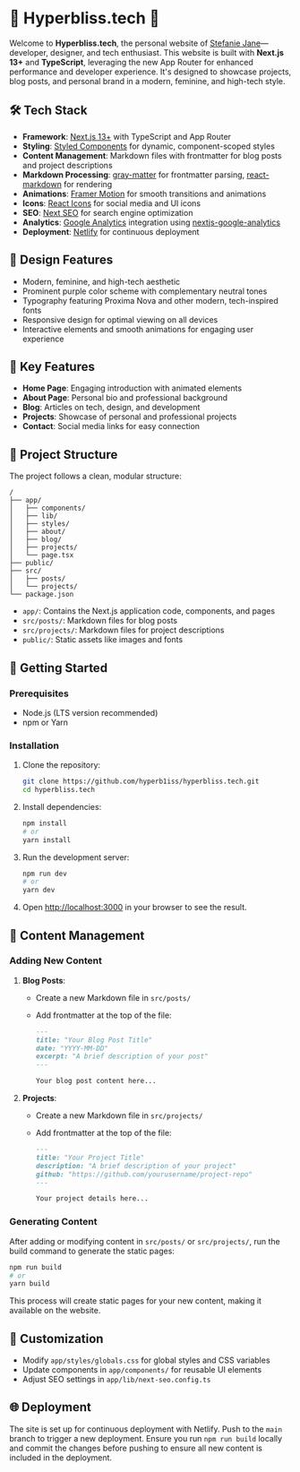 # 🌟 Hyperbliss.tech 🌟

Welcome to **Hyperbliss.tech**, the personal website of [Stefanie Jane](https://hyperbliss.tech)—developer, designer, and tech enthusiast. This website is built with **Next.js 13+** and **TypeScript**, leveraging the new App Router for enhanced performance and developer experience. It's designed to showcase projects, blog posts, and personal brand in a modern, feminine, and high-tech style.

## 🛠️ Tech Stack

- **Framework**: [Next.js 13+](https://nextjs.org/) with TypeScript and App Router
- **Styling**: [Styled Components](https://styled-components.com/) for dynamic, component-scoped styles
- **Content Management**: Markdown files with frontmatter for blog posts and project descriptions
- **Markdown Processing**: [gray-matter](https://github.com/jonschlinkert/gray-matter) for frontmatter parsing, [react-markdown](https://github.com/remarkjs/react-markdown) for rendering
- **Animations**: [Framer Motion](https://www.framer.com/motion/) for smooth transitions and animations
- **Icons**: [React Icons](https://react-icons.github.io/react-icons/) for social media and UI icons
- **SEO**: [Next SEO](https://github.com/garmeeh/next-seo) for search engine optimization
- **Analytics**: [Google Analytics](https://analytics.google.com/) integration using [nextjs-google-analytics](https://github.com/MauricioRobayo/nextjs-google-analytics)
- **Deployment**: [Netlify](https://www.netlify.com/) for continuous deployment

## 🎨 Design Features

- Modern, feminine, and high-tech aesthetic
- Prominent purple color scheme with complementary neutral tones
- Typography featuring Proxima Nova and other modern, tech-inspired fonts
- Responsive design for optimal viewing on all devices
- Interactive elements and smooth animations for engaging user experience

## 🚀 Key Features

- **Home Page**: Engaging introduction with animated elements
- **About Page**: Personal bio and professional background
- **Blog**: Articles on tech, design, and development
- **Projects**: Showcase of personal and professional projects
- **Contact**: Social media links for easy connection

## 📁 Project Structure

The project follows a clean, modular structure:

```
/
├── app/
│   ├── components/
│   ├── lib/
│   ├── styles/
│   ├── about/
│   ├── blog/
│   ├── projects/
│   └── page.tsx
├── public/
├── src/
│   ├── posts/
│   └── projects/
└── package.json
```

- `app/`: Contains the Next.js application code, components, and pages
- `src/posts/`: Markdown files for blog posts
- `src/projects/`: Markdown files for project descriptions
- `public/`: Static assets like images and fonts

## 🚀 Getting Started

### Prerequisites

- Node.js (LTS version recommended)
- npm or Yarn

### Installation

1. Clone the repository:

   ```bash
   git clone https://github.com/hyperb1iss/hyperbliss.tech.git
   cd hyperbliss.tech
   ```

2. Install dependencies:

   ```bash
   npm install
   # or
   yarn install
   ```

3. Run the development server:

   ```bash
   npm run dev
   # or
   yarn dev
   ```

4. Open [http://localhost:3000](http://localhost:3000) in your browser to see the result.

## 📝 Content Management

### Adding New Content

1. **Blog Posts**:

   - Create a new Markdown file in `src/posts/`
   - Add frontmatter at the top of the file:

     ```markdown
     ---
     title: "Your Blog Post Title"
     date: "YYYY-MM-DD"
     excerpt: "A brief description of your post"
     ---

     Your blog post content here...
     ```

2. **Projects**:

   - Create a new Markdown file in `src/projects/`
   - Add frontmatter at the top of the file:

     ```markdown
     ---
     title: "Your Project Title"
     description: "A brief description of your project"
     github: "https://github.com/yourusername/project-repo"
     ---

     Your project details here...
     ```

### Generating Content

After adding or modifying content in `src/posts/` or `src/projects/`, run the build command to generate the static pages:

```bash
npm run build
# or
yarn build
```

This process will create static pages for your new content, making it available on the website.

## 🔧 Customization

- Modify `app/styles/globals.css` for global styles and CSS variables
- Update components in `app/components/` for reusable UI elements
- Adjust SEO settings in `app/lib/next-seo.config.ts`

## 🌐 Deployment

The site is set up for continuous deployment with Netlify. Push to the `main` branch to trigger a new deployment. Ensure you run `npm run build` locally and commit the changes before pushing to ensure all new content is included in the deployment.
